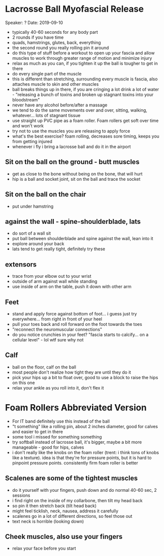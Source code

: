 # Lacrosse Ball Myofascial Release

Speaker: ?
Date: 2019-09-10

- typically 40-60 seconds for any body part
- 2 rounds if you have time
- quads, hamstrings, glutes, back, everything
- the second round you really rolling pin it around
- do this type of stuff before a workout to open up your fascia and allow muscles to work through greater range of motion and minimize injury
- relax as much as you can, if you tighten it up the ball is tougher to get in there
- do every single part of the muscle
- this is different than stretching, surrounding every muscle is fascia, also attaches muscle to skin and other muscles
- ball breaks things up in there, if you are cringing a lot drink a lot of water - "releasing a bunch of toxins and broken up stagnant toxins into your bloodstream"
- never have any alcohol before/after a massage
- we tend to do the same movements over and over, sitting, walking, whatever... lots of stagnant tissue
- use straight up PVC pipe as a foam roller. Foam rollers get soft over time and won't work
- try not to use the muscles you are releasing to apply force
- what's the best exercise? foam rolling, decreases sore timing, keeps you from getting injured
- whenever i fly i bring a lacrosse ball and do it in the airport

## Sit on the ball on the ground - butt muscles

- get as close to the bone without being on the bone, that will hurt
- hip is a ball and socket joint, sit on the ball and trace the socket

## Sit on the ball on the chair

- put under hamstring

## against the wall - spine-shoulderblade, lats

- do sort of a wall sit
- put ball between shoulderblade and spine against the wall, lean into it
- explore around your back
- lats tend to get really tight, definitely try these

## extensors

- trace from your elbow out to your wrist
- outside of arm against wall while standing
- use inside of arm on the table, push it down with other arm

## Feet

- stand and apply force against bottom of foot... i guess just try everywhere... from right in front of your heel
- pull your toes back and roll forward on the foot towards the toes
- "reconnect the neuromuscular connections"
- do you notice crunchies in your feet? "fascia starts to calcify... on a cellular level" - lol wtf sure why not

## Calf

- ball on the floor, calf on the ball
- most people don't realize how tight they are until they do it
- pick your hips up a bit to float over, good to use a block to raise the hips on this one
- relax your ankle as you roll into it, don't flex it

# Foam Rollers Abbreviated Version

- For IT band definitely use this instead of the ball
- "t something" like a rolling pin, about 2 inches diameter, good for calves and easier to get in there
- some tool i missed for something something
- try softball instead of lacrosse ball, it's bigger, maybe a bit more manageable - good for hips, calves
- i don't really like the knobs on the foam roller (trent: i think tons of knobs like a texture). idea is that they're for pressure points, but it is hard to pinpoint pressure points. consistently firm foam roller is better

## Scalenes are some of the tightest muscles

- do it yourself with your fingers, push down and do normal 40-60 sec, 2 sessions
- i find right on the inside of my collarbone, then tilt my head back
- so pin it then stretch back (tilt head back)
- might feel ticklish, neck, nausea, address it carefully
- scalenes go in a lot of different directions, so feel those out
- text neck is horrible (looking down)

## Cheek muscles, also use your fingers

- relax your face before you start
